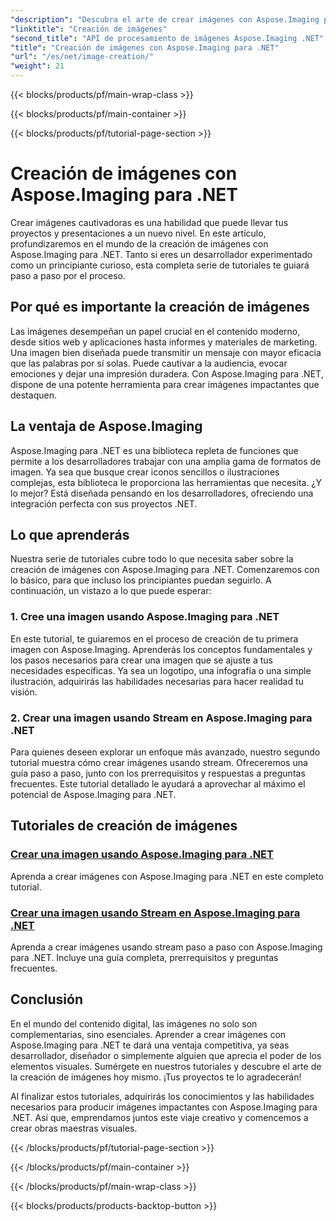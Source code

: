 ```yaml
---
"description": "Descubra el arte de crear imágenes con Aspose.Imaging para .NET. Aprenda a crear imágenes impactantes con esta extensa serie de tutoriales."
"linktitle": "Creación de imágenes"
"second_title": "API de procesamiento de imágenes Aspose.Imaging .NET"
"title": "Creación de imágenes con Aspose.Imaging para .NET"
"url": "/es/net/image-creation/"
"weight": 21
---
```


{{< blocks/products/pf/main-wrap-class >}}

{{< blocks/products/pf/main-container >}}

{{< blocks/products/pf/tutorial-page-section >}}

# Creación de imágenes con Aspose.Imaging para .NET


Crear imágenes cautivadoras es una habilidad que puede llevar tus proyectos y presentaciones a un nuevo nivel. En este artículo, profundizaremos en el mundo de la creación de imágenes con Aspose.Imaging para .NET. Tanto si eres un desarrollador experimentado como un principiante curioso, esta completa serie de tutoriales te guiará paso a paso por el proceso.

## Por qué es importante la creación de imágenes

Las imágenes desempeñan un papel crucial en el contenido moderno, desde sitios web y aplicaciones hasta informes y materiales de marketing. Una imagen bien diseñada puede transmitir un mensaje con mayor eficacia que las palabras por sí solas. Puede cautivar a la audiencia, evocar emociones y dejar una impresión duradera. Con Aspose.Imaging para .NET, dispone de una potente herramienta para crear imágenes impactantes que destaquen.

## La ventaja de Aspose.Imaging

Aspose.Imaging para .NET es una biblioteca repleta de funciones que permite a los desarrolladores trabajar con una amplia gama de formatos de imagen. Ya sea que busque crear iconos sencillos o ilustraciones complejas, esta biblioteca le proporciona las herramientas que necesita. ¿Y lo mejor? Está diseñada pensando en los desarrolladores, ofreciendo una integración perfecta con sus proyectos .NET.

## Lo que aprenderás

Nuestra serie de tutoriales cubre todo lo que necesita saber sobre la creación de imágenes con Aspose.Imaging para .NET. Comenzaremos con lo básico, para que incluso los principiantes puedan seguirlo. A continuación, un vistazo a lo que puede esperar:

### 1. Cree una imagen usando Aspose.Imaging para .NET
   En este tutorial, te guiaremos en el proceso de creación de tu primera imagen con Aspose.Imaging. Aprenderás los conceptos fundamentales y los pasos necesarios para crear una imagen que se ajuste a tus necesidades específicas. Ya sea un logotipo, una infografía o una simple ilustración, adquirirás las habilidades necesarias para hacer realidad tu visión.

### 2. Crear una imagen usando Stream en Aspose.Imaging para .NET
   Para quienes deseen explorar un enfoque más avanzado, nuestro segundo tutorial muestra cómo crear imágenes usando stream. Ofreceremos una guía paso a paso, junto con los prerrequisitos y respuestas a preguntas frecuentes. Este tutorial detallado le ayudará a aprovechar al máximo el potencial de Aspose.Imaging para .NET.

## Tutoriales de creación de imágenes
### [Crear una imagen usando Aspose.Imaging para .NET](./create-an-image/)
Aprenda a crear imágenes con Aspose.Imaging para .NET en este completo tutorial.
### [Crear una imagen usando Stream en Aspose.Imaging para .NET](./create-image-using-stream/)
Aprenda a crear imágenes usando stream paso a paso con Aspose.Imaging para .NET. Incluye una guía completa, prerrequisitos y preguntas frecuentes.

## Conclusión

En el mundo del contenido digital, las imágenes no solo son complementarias, sino esenciales. Aprender a crear imágenes con Aspose.Imaging para .NET te dará una ventaja competitiva, ya seas desarrollador, diseñador o simplemente alguien que aprecia el poder de los elementos visuales. Sumérgete en nuestros tutoriales y descubre el arte de la creación de imágenes hoy mismo. ¡Tus proyectos te lo agradecerán!

Al finalizar estos tutoriales, adquirirás los conocimientos y las habilidades necesarios para producir imágenes impactantes con Aspose.Imaging para .NET. Así que, emprendamos juntos este viaje creativo y comencemos a crear obras maestras visuales.

{{< /blocks/products/pf/tutorial-page-section >}}

{{< /blocks/products/pf/main-container >}}

{{< /blocks/products/pf/main-wrap-class >}}

{{< blocks/products/products-backtop-button >}}